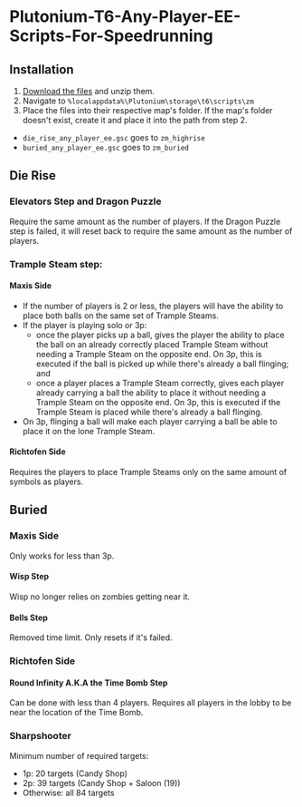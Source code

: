 # Plutonium-T6-Any-Player-EE-Scripts-For-Speedrunning
## Installation
1. [Download the files](https://github.com/Hadi77KSA/Plutonium-T6-Any-Player-EE-Scripts-For-Speedrunning/archive/refs/heads/master.zip) and unzip them.
2. Navigate to `%localappdata%\Plutonium\storage\t6\scripts\zm`
3. Place the files into their respective map's folder. If the map's folder doesn't exist, create it and place it into the path from step 2.
- `die_rise_any_player_ee.gsc` goes to `zm_highrise`
- `buried_any_player_ee.gsc` goes to `zm_buried`

## Die Rise

### Elevators Step and Dragon Puzzle
Require the same amount as the number of players. If the Dragon Puzzle step is failed, it will reset back to require the same amount as the number of players.

### Trample Steam step:
#### Maxis Side
- If the number of players is 2 or less, the players will have the ability to place both balls on the same set of Trample Steams.
- If the player is playing solo or 3p:
  - once the player picks up a ball, gives the player the ability to place the ball on an already correctly placed Trample Steam without needing a Trample Steam on the opposite end. On 3p, this is executed if the ball is picked up while there's already a ball flinging; and
  - once a player places a Trample Steam correctly, gives each player already carrying a ball the ability to place it without needing a Trample Steam on the opposite end. On 3p, this is executed if the Trample Steam is placed while there's already a ball flinging.
- On 3p, flinging a ball will make each player carrying a ball be able to place it on the lone Trample Steam.

#### Richtofen Side
Requires the players to place Trample Steams only on the same amount of symbols as players.

## Buried
### Maxis Side
Only works for less than 3p.
#### Wisp Step
Wisp no longer relies on zombies getting near it.

#### Bells Step
Removed time limit. Only resets if it's failed.

### Richtofen Side
#### Round Infinity A.K.A the Time Bomb Step
Can be done with less than 4 players. Requires all players in the lobby to be near the location of the Time Bomb.

### Sharpshooter
Minimum number of required targets:
- 1p: 20 targets (Candy Shop)
- 2p: 39 targets (Candy Shop + Saloon (19))
- Otherwise: all 84 targets

